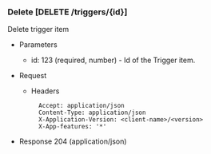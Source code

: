 ### Delete [DELETE /triggers/{id}]

Delete trigger item

+ Parameters
    + id: 123 (required, number) - Id of the Trigger item.

+ Request
    + Headers

            Accept: application/json
            Content-Type: application/json
            X-Application-Version: <client-name>/<version>
            X-App-features: '*'

+ Response 204 (application/json)

<!-- include(../error_responses.md) -->
